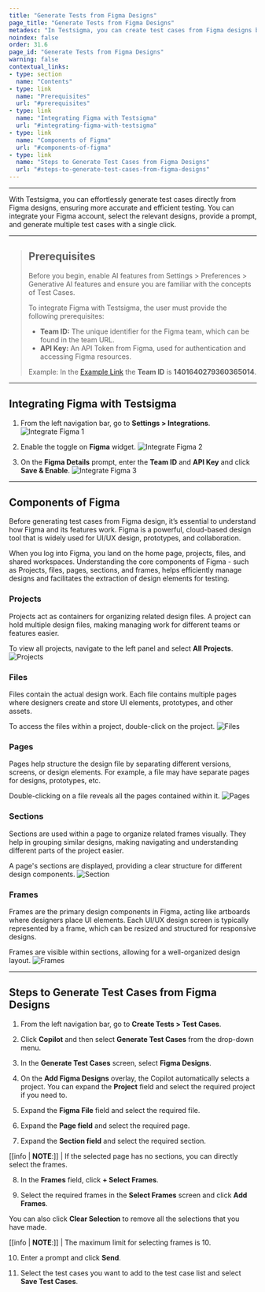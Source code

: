 ```yaml
---
title: "Generate Tests from Figma Designs"
page_title: "Generate Tests from Figma Designs"
metadesc: "In Testsigma, you can create test cases from Figma designs by integrating Figma | Learn how to create test cases from Figma Designs using GenAI capabilities"
noindex: false
order: 31.6
page_id: "Generate Tests from Figma Designs"
warning: false
contextual_links:
- type: section
  name: "Contents"
- type: link
  name: "Prerequisites"
  url: "#prerequisites"
- type: link
  name: "Integrating Figma with Testsigma"
  url: "#integrating-figma-with-testsigma"
- type: link
  name: "Components of Figma"
  url: "#components-of-figma"
- type: link
  name: "Steps to Generate Test Cases from Figma Designs"
  url: "#steps-to-generate-test-cases-from-figma-designs"
---
```


---

With Testsigma, you can effortlessly generate test cases directly from Figma designs, ensuring more accurate and efficient testing. You can integrate your Figma account, select the relevant designs, provide a prompt, and generate multiple test cases with a single click.


---

> ## **Prerequisites**
>
> Before you begin, enable AI features from Settings > Preferences > Generative AI features and ensure you are familiar with the concepts of Test Cases. 
> 
> To integrate Figma with Testsigma, the user must provide the following prerequisites:
>
> - **Team ID:** The unique identifier for the Figma team, which can be found in the team URL.
> - **API Key:** An API Token from Figma, used for authentication and accessing Figma resources.
> 
> Example: In the [Example Link](https://www.figma.com/files/team/1401640279360365014/all-projects) the **Team ID** is **1401640279360365014**.


---

## **Integrating Figma with Testsigma**

1. From the left navigation bar, go to **Settings > Integrations**. 
   ![Integrate Figma 1](https://s3.amazonaws.com/static-docs.testsigma.com/new_images/projects/applications/Integrate_Figma_1.png)

2. Enable the toggle on **Figma** widget.
   ![Integrate Figma 2](https://s3.amazonaws.com/static-docs.testsigma.com/new_images/projects/applications/Integrate_figma_2.png)

3. On the **Figma Details** prompt, enter the **Team ID** and **API Key** and click **Save & Enable**. 
   ![Integrate Figma 3](https://s3.amazonaws.com/static-docs.testsigma.com/new_images/projects/applications/Integrate_figma_3.1.png)

---

## **Components of Figma**

Before generating test cases from Figma design, it’s essential to understand how Figma and its features work. Figma is a powerful, cloud-based design tool that is widely used for UI/UX design, prototypes, and collaboration.

When you log into Figma, you land on the home page, projects, files, and shared workspaces. Understanding the core components of Figma - such as Projects, files, pages, sections, and frames, helps efficiently manage designs and facilitates the extraction of design elements for testing. 

### **Projects**

Projects act as containers for organizing related design files. A project can hold multiple design files, making managing work for different teams or features easier. 

To view all projects, navigate to the left panel and select **All Projects**.
![Projects](https://s3.amazonaws.com/static-docs.testsigma.com/new_images/projects/applications/Figma__Project_Final.png)

### **Files**

Files contain the actual design work. Each file contains multiple pages where designers create and store UI elements, prototypes, and other assets.

To access the files within a project, double-click on the project.
![Files](https://s3.amazonaws.com/static-docs.testsigma.com/new_images/projects/applications/Figma__Files__Final.png)

### **Pages**

Pages help structure the design file by separating different versions, screens, or design elements. For example, a file may have separate pages for designs, prototypes, etc.

Double-clicking on a file reveals all the pages contained within it.
![Pages](https://s3.amazonaws.com/static-docs.testsigma.com/new_images/projects/applications/Figma__Pages.png)

### **Sections**

Sections are used within a page to organize related frames visually. They help in grouping similar designs, making navigating and understanding different parts of the project easier. 

A page's sections are displayed, providing a clear structure for different design components.
![Section](https://s3.amazonaws.com/static-docs.testsigma.com/new_images/projects/applications/Figma__Section__1.png)

### **Frames**

Frames are the primary design components in Figma, acting like artboards where designers place UI elements. Each UI/UX design screen is typically represented by a frame, which can be resized and structured for responsive designs.

Frames are visible within sections, allowing for a well-organized design layout.
![Frames](https://s3.amazonaws.com/static-docs.testsigma.com/new_images/projects/applications/Figma__Frames.png)

---

## **Steps to Generate Test Cases from Figma Designs**

1. From the left navigation bar, go to **Create Tests > Test Cases**. 

2. Click **Copilot** and then select **Generate Test Cases** from the drop-down menu. 

3. In the **Generate Test Cases** screen, select **Figma Designs**.

4. On the **Add Figma Designs** overlay, the Copilot automatically selects a project. You can expand the **Project** field and select the required project if you need to. 

5. Expand the **Figma File** field and select the required file.

6. Expand the **Page field** and select the required page. 

7. Expand the **Section field** and select the required section.

[[info | **NOTE**:]]
| If the selected page has no sections, you can directly select the frames.

8. In the **Frames** field, click **+ Select Frames**.

9. Select the required frames in the **Select Frames** screen and click **Add Frames**.  

You can also click **Clear Selection** to remove all the selections that you have made. 

[[info | **NOTE**:]]
| The maximum limit for selecting frames is 10. 

10. Enter a prompt and click **Send**. 

11. Select the test cases you want to add to the test case list and select **Save Test Cases**.






